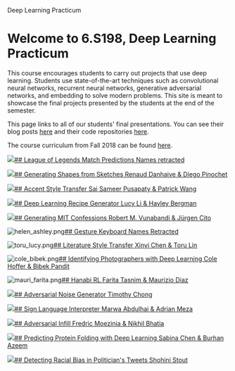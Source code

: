 Deep Learning Practicum

# Welcome to 6.S198, Deep Learning Practicum

This course encourages students to carry out projects that use deep learning. Students use state-of-the-art techniques such as convolutional neural networks, recurrent neural networks, generative adversarial networks, and embedding to solve modern problems. This site is meant to showcase the final projects presented by the students at the end of the semester.

This page links to all of our students' final presentations. You can see their blog posts [here](http://people.csail.mit.edu/hal/deep-learning-practicum-fall-2018/blogs.html) and their code repositories [here](http://people.csail.mit.edu/hal/deep-learning-practicum-fall-2018/githubs.html).

The course curriculum from Fall 2018 can be found [here](https://docs.google.com/document/d/1fFdntUXgf5IIP5uYKL9fVhULVgXFlZk414SXdWmAdJo/edit?usp=sharing).

![](../_resources/2a63230a745e2ad36239291739f97891.png)[## League of Legends Match Predictions   Names retracted](https://docs.google.com/presentation/d/1lhdaftgApZRJn8HfAh_liUMjtP_D39UlYr7U9PUcRlU/edit#slide=id.p)

![](../_resources/683247454e36b2f84d16f884824c48c2.png)[## Generating Shapes from Sketches   Renaud Danhaive & Diego Pinochet](https://www.dropbox.com/s/111bhtlknhxwdgw/6S198_presentation_danhaive_pinochet.pdf?dl=0)

![](../_resources/719ef1500e5a22481e0ee02b34409c61.png)[## Accent Style Transfer   Sai Sameer Pusapaty & Patrick Wang](https://docs.google.com/presentation/d/16sZH9E9UV3QIp_up8qj89iodMrek_8Dt5dCGcJ2Kx60/edit#slide=id.p)

![](../_resources/b9373981a72a1a07c0ae30b70fa9730e.png)[## Deep Learning Recipe Generator   Lucy Li & Hayley Bergman](https://docs.google.com/presentation/d/1F0H98Ps26Jk3JSFkP4iEhWl0iQ1horBMFf11x8m5UJc/edit)

![](../_resources/21029d9993e73a34d3158dfc81fdc233.png)[## Generating MIT Confessions   Robert M. Vunabandi & Jürgen Cito](https://docs.google.com/presentation/d/143fmgMXJwjXWpySIGrdfOWqbBDkjcR_hQly6f3DryaA/edit)

![helen_ashley.png](../_resources/bf81745901a017b31bf1236b6a9c9521.png)[## Gesture Keyboard   Names Retracted](https://docs.google.com/presentation/d/1DzzZYvuwTWyxoHaHXWYK-ECUWH9IRx_QGZuYoogAWN0/edit)

![toru_lucy.png](../_resources/742942aac33f9e73a35bc9fe14dc1405.png)[## Literature Style Transfer   Xinyi Chen & Toru Lin](http://people.csail.mit.edu/hal/deep-learning-practicum-fall-2018/generic.html)

![cole_bibek.png](../_resources/838a3d353633a4d9c05a1a41e1055f15.png)[## Identifying Photographers with Deep Learning   Cole Hoffer & Bibek Pandit](https://docs.google.com/presentation/d/1Z0L01FCrqu6G10LUB4UmgqU0_122crVM1tls1W5ZcN8/edit)

![mauri_farita.png](../_resources/0e6611b01dcc6c84eff53c51e6759e45.png)[## Hanabi RL   Farita Tasnim & Maurizio Diaz](https://docs.google.com/presentation/d/1zGYpPvRq3krqg2zjRIyAFJpSeKG9PPRuFbKgv44b22g/edit)

![](../_resources/bde8a8c1cb44f9a3f316b925f4c66372.png)[## Adversarial Noise Generator   Timothy Chong](https://www.dropbox.com/s/cib7wowjfsttrbl/6s198-aspeech-deck.pdf?dl=0)

![](../_resources/38ec5b80f0a24d428f6ab1c42deb8a9d.png)[## Sign Language Interpreter   Marwa Abdulhai & Adrian Meza](https://docs.google.com/presentation/d/15N1Cso1pv9NL9EMkYoe6oKa4aGNpFdM5HnAkIyZOsPQ/edit?usp=drive_web&ouid=106749825713713405934)

![](../_resources/349f6e4541a518dbe854bc0bafafd827.png)[## Adversarial Infill   Fredric Moezinia & Nikhil Bhatia](https://docs.google.com/presentation/d/1w4_xSp4aG9Udl5RthIBb9lo186VwHV2QfP2uJCwjrAg/edit)

![](../_resources/2017af0da57ef1bc94ff04e6869b1028.png)[## Predicting Protein Folding with Deep Learning   Sabina Chen & Burhan Azeem](https://docs.google.com/presentation/d/1dpooSvFYInhYDnOk-CDEhGj9vCuZjf5ZMkfMSCchpKk/edit?usp=drive_web&ouid=106749825713713405934)

![](../_resources/e7bca50cb89ca033a76082d6aa03f624.png)[## Detecting Racial Bias in Politician's Tweets   Shohini Stout](https://docs.google.com/presentation/d/1QnWqGwH1HM1vdr5QLQOrj2_NahZCq7JYx-y5ko-jAvk/edit#slide=id.p)